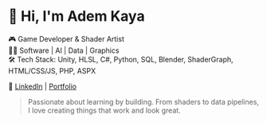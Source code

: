 # 👋 Hi, I'm Adem Kaya

🎮 Game Developer & Shader Artist  
👨‍💻 Software | AI | Data | Graphics  
🛠️ Tech Stack: Unity, HLSL, C#, Python, SQL, Blender, ShaderGraph, HTML/CSS/JS, PHP, ASPX

🔗 [LinkedIn](https://www.linkedin.com/in/adem-kaya-11732b265/) | [Portfolio](https://ademkaya-f2973.web.app)

> Passionate about learning by building. From shaders to data pipelines, I love creating things that work and look great.
